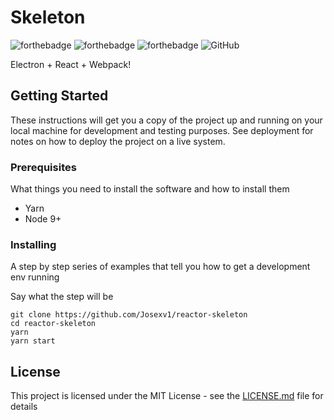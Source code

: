 # Skeleton
![forthebadge](https://forthebadge.com/images/badges/built-by-hipsters.svg)
![forthebadge](https://forthebadge.com/images/badges/built-with-resentment.svg)
![forthebadge](https://forthebadge.com/images/badges/made-with-javascript.svg)
![GitHub](https://img.shields.io/github/license/mashape/apistatus.svg?style=for-the-badge)

Electron + React + Webpack!

## Getting Started

These instructions will get you a copy of the project up and running on your local machine for development and testing purposes. See deployment for notes on how to deploy the project on a live system.

### Prerequisites

What things you need to install the software and how to install them


* Yarn
* Node 9+

### Installing

A step by step series of examples that tell you how to get a development env running

Say what the step will be

```
git clone https://github.com/Josexv1/reactor-skeleton
cd reactor-skeleton
yarn
yarn start
```

## License

This project is licensed under the MIT License - see the [LICENSE.md](LICENSE.md) file for details
